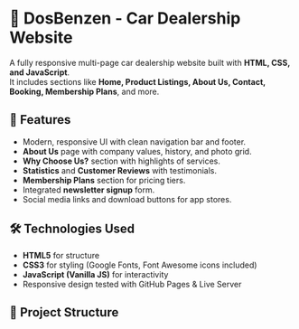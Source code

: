 # 🚗 DosBenzen - Car Dealership Website

A fully responsive multi-page car dealership website built with **HTML, CSS, and JavaScript**.  
It includes sections like **Home, Product Listings, About Us, Contact, Booking, Membership Plans**, and more.  

## 🌟 Features
- Modern, responsive UI with clean navigation bar and footer.
- **About Us** page with company values, history, and photo grid.
- **Why Choose Us?** section with highlights of services.
- **Statistics** and **Customer Reviews** with testimonials.
- **Membership Plans** section for pricing tiers.
- Integrated **newsletter signup** form.
- Social media links and download buttons for app stores.

## 🛠️ Technologies Used
- **HTML5** for structure  
- **CSS3** for styling (Google Fonts, Font Awesome icons included)  
- **JavaScript (Vanilla JS)** for interactivity  
- Responsive design tested with GitHub Pages & Live Server  

## 📂 Project Structure
